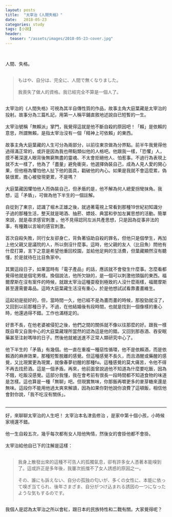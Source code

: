 ```yaml
---
layout: posts
title:  "太宰治《人間失格》"
date:   2018-05-23
categories: study
tags: [小說]
header: 
  teaser: "/assets/images/2018-05-23-cover.jpg"
---
```

<br>

人間、失格。<br><br>

> もはや、自分は、完全に、人間で無くなりました。<br><br>
> 我喪失了做人的資格。我已經完全不算是一個人了。<br><br>
 
太宰治的《人間失格》可視為其半自傳性質的作品，故事主角大庭葉藏是太宰治的投射。故事分為三篇札記，用第一人稱平鋪直敘地述說自已短暫的一生。<br><br>
太宰治號稱「無賴派」掌門，我覺得這就是他不斷自殺的原因吧！「賴」是依賴的意思，所謂無賴，是指太宰治沒有一個「精神上可依賴」的東西。<br><br>
故事主角大庭葉藏的人生可分為兩部分，以前往東京做為分界點。前半牛我覺得他過得滿正常的，或許是因為我也帶點類似他的人格吧。他跟我一樣，「恐懼」人，摸不著深邃人眼背後無窮無盡的靈魂、不太會拒絕他人、怕惹事。不過行為表現上就不太一樣了，他為了「盡量」避免衝突，他選擇偽裝自己，成為人見人愛的開心果，但他極為懼怕他人扯下他的面具，戳破他的內心。如果是我就不會這麼累，偽裝很累，擔心被發現更累，不是嗎？<br><br>
大庭葉藏因懼怕他人而偽裝自己，但矛盾的是，他不解為何人總愛拐彎抹角。我想，這「矛盾」，可做為他下半生的一個註解。<br><br>
自從到了東京，認識了堀木正雄之後，就過著電視上常看到那種19世紀初知識分子過的那種生活，整天就是喝酒、抽菸、嫖妓、典當和參加左翼思想的活動。簡單來說，就是尋求感官刺激 。他不見得認同左派共產思想，只是因為從事非法的事，有種難以言喻的感官刺激。<br><br>
首次自殺失敗，同行女友卻身亡，背負著協助自殺的罪名，但他只是個學生，再加上他父親又是議院的人，所以倒沒什麼事。這時，他父親的友人（比目魚）問他有什麼打算，言下之意是希望他重回校園，並給他足夠的生活費，但葉藏顯然沒有聽懂，於是就待在比目魚家中。<br><br>
其實這段日子，如果當時有「電子產品」的話，應該就不會發生什麼事。怎麼看都覺得他就是個宅男樣。換個說法，他所欠缺的，是一個可以刺激他頭腦的東西。福爾摩斯在沒有案件的時候，就跟太宰治這種耍廢到極致的人沒什麼兩樣，福爾摩斯甚至還需要毒品。這時大庭葉藏生活沒有重心，於是他想試試看靠畫畫維生。<br><br>
這起初是挺好的，但，當時間一久，他已經不是為畫而畫的時候，那股勁就沒了，又回到以前那種日子。不過，在他結婚後有段時間，也就是找到一個像樣的重心時，他還過得不錯。工作也滿穩定的。<br><br>
好景不長，在他老婆被侵犯之後，他們之間的關係就不像以往那麼的好。跟我一樣既自卑又自我中心的大庭葉藏理所當然的認為這是他的錯。又回到那吞酒、吞安眠藥甚至注射嗎啡的日子。然後他就被送進不正常人類研究中心了。<br><br>
他下半生的「矛盾」有幾個。他一直在重複一種惡性循環，他不是依賴酒，而是依賴酒的麻痹效果，那種短暫脫離的感覺。但這種感覺不長久，而且酒醒或藥醒的感覺，又比現實更為現實，就像春夢初醒的那種fu。這種感覺的莫大痛苦，令他不得不再去找菸酒。這是一個矛盾。再來，他前面曾說過他不知道為什麼要吃飯，因為不餓，吃飯沒感覺。這部分我懂，我在會考前有很長一段時間都不知道食物的味道是怎樣。這也算是一種「無聊」吧。但現實無味，你那飯再嚼更多的麥芽糖來還是無味。這段你不能用他過太爽來解讀，因為如果你對他說你浪費了這頓飯，相信他會對你說，「我不吃沒有關係」。<br><br>

<hr>

好，來聊聊太宰治的人生吧！ 太宰治本名津島修治 ，是家中第十個小孩，小時候家境還不錯。<br><br>
他一生自殺五次，幾乎每次都有女人陪他殉情，然後女的會掛他都不會掛。<br><br>
太宰治給他自已下的注解是這樣：<br><br>


> 我身上散發出來的這種不可告人的孤獨氣息，卻有許多女人憑著本能嗅到了。這或許正是多年後，我屢次扺擋不了女人誘惑的原因之一。<br><br>
> その、誰にも訴えない、自分の孤独の匂いが、多くの女性に、本能に依って嗅ぎ当てられ、後年さまざま、自分がつけ込まれる誘因の一つになったような気もするのです。<br><br>

我個人是認為太宰治之所以會紅，跟日本的民族特性和二戰有關。大家覺得呢？<br><br>

